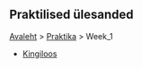 ## Praktilised ülesanded
[Avaleht](../../README.md) > [Praktika](../README.md) > Week_1

* [Kingiloos](./Kingiloos)
